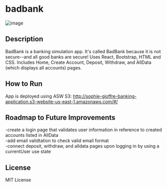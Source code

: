 # badbank
![image](https://user-images.githubusercontent.com/96739146/178114780-f19834b0-079b-42ea-a64c-070e8fdf5b04.png)

## Description
BadBank is a banking simulation app. It's called BadBank because it is not secure--and all good banks are secure! Uses React, Bootstrap, HTML and CSS. Includes Home, Create Account, Deposit, Withdraw, and AllData (which displays all accounts) pages.

## How to Run
App is deployed using ASW S3: http://sophie-gioffre-banking-application.s3-website-us-east-1.amazonaws.com/#/

## Roadmap to Future Improvements
-create a login page that validates user information in reference to created accounts listed in AllData
<br/>
-add email validtation to check valid email format
<br/>
-connect deposit, withdraw, and alldata pages upon logging in by using a currentUser use state

## License
MIT License
